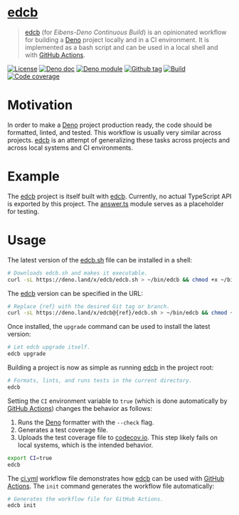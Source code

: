 # [edcb]

> [edcb] (for _Eibens-Deno Continuous Build_) is an opinionated workflow for
> building a [Deno] project locally and in a CI environment. It is implemented
> as a bash script and can be used in a local shell and with [GitHub Actions].

[![License][license-shield]](LICENSE) [![Deno doc][deno-doc-shield]][deno-doc]
[![Deno module][deno-land-shield]][deno-land]
[![Github tag][github-shield]][github] [![Build][build-shield]][build]
[![Code coverage][coverage-shield]][coverage]

# Motivation

In order to make a [Deno] project production ready, the code should be
formatted, linted, and tested. This workflow is usually very similar across
projects. [edcb] is an attempt of generalizing these tasks across projects and
across local systems and CI environments.

# Example

The [edcb] project is itself built with [edcb]. Currently, no actual TypeScript
API is exported by this project. The [answer.ts] module serves as a placeholder
for testing.

# Usage

The latest version of the [edcb.sh] file can be installed in a shell:

```sh
# Downloads edcb.sh and makes it executable.
curl -sL https://deno.land/x/edcb/edcb.sh > ~/bin/edcb && chmod +x ~/bin/edcb
```

The [edcb] version can be specified in the URL:

```sh
# Replace {ref} with the desired Git tag or branch.
curl -sL https://deno.land/x/edcb@{ref}/edcb.sh > ~/bin/edcb && chmod +x ~/bin/edcb
```

Once installed, the `upgrade` command can be used to install the latest version:

```sh
# Let edcb upgrade itself.
edcb upgrade
```

Building a project is now as simple as running [edcb] in the project root:

```sh
# Formats, lints, and runs tests in the current directory.
edcb
```

Setting the `CI` environment variable to `true` (which is done automatically by
[GitHub Actions]) changes the behavior as follows:

1. Runs the [Deno] formatter with the `--check` flag.
2. Generates a test coverage file.
3. Uploads the test coverage file to [codecov.io]. This step likely fails on
   local systems, which is the intended behavior.

```sh
export CI=true
edcb
```

The [ci.yml](.github/workflows/ci.yml) workflow file demonstrates how [edcb] can
be used with [GitHub Actions]. The `init` command generates the workflow file
automatically:

```sh
# Generates the workflow file for GitHub Actions.
edcb init
```

[edcb]: #
[Deno]: https://deno.land
[GitHub Actions]: https://github.com/features/actions
[codecov.io]: https://codecov.io
[edcb.sh]: edcb.sh
[answer.ts]: answer.ts

<!-- badges -->

[github]: https://github.com/eibens/edcb
[github-shield]: https://img.shields.io/github/v/tag/eibens/edcb?label&logo=github
[coverage-shield]: https://img.shields.io/codecov/c/github/eibens/edcb?logo=codecov&label
[license-shield]: https://img.shields.io/github/license/eibens/edcb?color=informational
[coverage]: https://codecov.io/gh/eibens/edcb
[build]: https://github.com/eibens/edcb/actions/workflows/ci.yml
[build-shield]: https://img.shields.io/github/workflow/status/eibens/edcb/ci?logo=github&label
[deno-doc]: https://doc.deno.land/https/deno.land/x/edcb/example.ts
[deno-doc-shield]: https://img.shields.io/badge/doc-informational?logo=deno
[deno-land]: https://deno.land/x/edcb
[deno-land-shield]: https://img.shields.io/badge/x/edcb-informational?logo=deno&label
